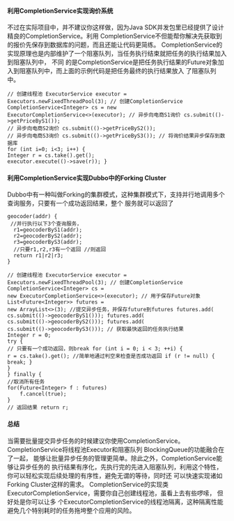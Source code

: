 #### 利用CompletionService实现询价系统
不过在实际项目中，并不建议你这样做，因为Java SDK并发包里已经提供了设计精良的CompletionService。利用
CompletionService不但能帮你解决先获取到的报价先保存到数据库的问题，而且还能让代码更简练。
CompletionService的实现原理也是内部维护了一个阻塞队列，当任务执行结束就把任务的执行结果加入到阻塞队列中，
不同 的是CompletionService是把任务执行结果的Future对象加入到阻塞队列中，而上面的示例代码是把任务最终的执行结果放入 了阻塞队列中。


```  
// 创建线程池 ExecutorService executor =
Executors.newFixedThreadPool(3); // 创建CompletionService CompletionService<Integer> cs = new
ExecutorCompletionService<>(executor); // 异步向电商S1询价 cs.submit(()->getPriceByS1());
// 异步向电商S2询价 cs.submit(()->getPriceByS2());
// 异步向电商S3询价 cs.submit(()->getPriceByS3()); // 将询价结果异步保存到数据库
for (int i=0; i<3; i++) {
Integer r = cs.take().get();
executor.execute(()->save(r)); }
```



#### 利用CompletionService实现Dubbo中的Forking Cluster

Dubbo中有一种叫做Forking的集群模式，这种集群模式下，支持并行地调用多个查询服务，只要有一个成功返回结果，整个 服务就可以返回了  

```  
geocoder(addr) {
 //并行执行以下3个查询服务，
  r1=geocoderByS1(addr); 
  r2=geocoderByS2(addr); 
  r3=geocoderByS3(addr); 
  //只要r1,r2,r3有一个返回 //则返回
  return r1|r2|r3;
}
```

```
// 创建线程池 ExecutorService executor =
Executors.newFixedThreadPool(3); // 创建CompletionService CompletionService<Integer> cs =
new ExecutorCompletionService<>(executor); // 用于保存Future对象
List<Future<Integer>> futures =
new ArrayList<>(3); //提交异步任务，并保存future到futures futures.add(
cs.submit(()->geocoderByS1())); futures.add(
cs.submit(()->geocoderByS2())); futures.add(
cs.submit(()->geocoderByS3())); // 获取最快返回的任务执行结果
Integer r = 0;
try {
// 只要有一个成功返回，则break for (int i = 0; i < 3; ++i) {
r = cs.take().get(); //简单地通过判空来检查是否成功返回 if (r != null) {
break; }
}
} finally {
//取消所有任务
for(Future<Integer> f : futures)
    f.cancel(true);
}
// 返回结果 return r;
```


#### 总结
当需要批量提交异步任务的时候建议你使用CompletionService。CompletionService将线程池Executor和阻塞队列 BlockingQueue的功能融合在了一起，
能够让批量异步任务的管理更简单。除此之外，CompletionService能够让异步任务的 执行结果有序化，先执行完的先进入阻塞队列，利用这个特性，
你可以轻松实现后续处理的有序性，避免无谓的等待，同时还 可以快速实现诸如Forking Cluster这样的需求。
CompletionService的实现类ExecutorCompletionService，需要你自己创建线程池，虽看上去有些啰嗦，
但好处是你可以让多 个ExecutorCompletionService的线程池隔离，这种隔离性能避免几个特别耗时的任务拖垮整个应用的⻛险。